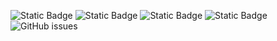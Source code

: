 ![Static Badge](https://img.shields.io/badge/blacklists-60-000000) ![Static Badge](https://img.shields.io/badge/blacklisted-2774573-cc0000) ![Static Badge](https://img.shields.io/badge/whitelisted-2245-00CC00) ![Static Badge](https://img.shields.io/badge/streaming_blacklist-28107-000000) ![GitHub issues](https://img.shields.io/github/issues/fabriziosalmi/blacklists)
